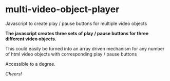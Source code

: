 # multi-video-object-player
Javascript to create play / pause buttons for multiple video objects

**The javascript creates three sets of play / pause buttons
for three different video objects.**

This could easily be turned into an array driven mechanism for any number of html video objects with corresponding play / pause buttons

Accessible to a degree.

*Cheers!*


